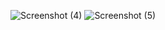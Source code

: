 ![Screenshot (4)](https://user-images.githubusercontent.com/75304276/115911150-5cd7fb80-a48b-11eb-90ef-7775af622121.png)
![Screenshot (5)](https://user-images.githubusercontent.com/75304276/115911160-5f3a5580-a48b-11eb-8143-e04709f1a3a1.png)
